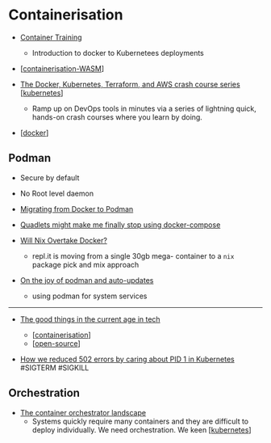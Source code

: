 Containerisation
================

* [Container Training](https://container.training/)
    * Introduction to docker to Kubernetees deployments
* [[containerisation-WASM]]

* [The Docker, Kubernetes, Terraform, and AWS crash course series](https://blog.gruntwork.io/the-docker-kubernetes-terraform-and-aws-crash-course-series-dca343ba1274) [[kubernetes]]
    * Ramp up on DevOps tools in minutes via a series of lightning quick, hands-on crash courses where you learn by doing.


* [[docker]]


Podman
------

* Secure by default
* No Root level daemon

* [Migrating from Docker to Podman](https://marcusnoble.co.uk/2021-09-01-migrating-from-docker-to-podman/)
* [Quadlets might make me finally stop using docker-compose](https://major.io/p/quadlets-replace-docker-compose/)

* [Will Nix Overtake Docker?](https://blog.replit.com/nix-vs-docker)
    * repl.it is moving from a single 30gb mega- container to a `nix` package pick and mix approach
* [On the joy of podman and auto-updates](https://feldspaten.org/2022/07/09/On-the-joy-of-podman-and-auto-updates/)
    * using podman for system services


---

* [The good things in the current age in tech](https://blog.kronis.dev/articles/the-good-things-in-the-current-age-in-tech)
    * [[containerisation]]
    * [[open-source]]


* [How we reduced 502 errors by caring about PID 1 in Kubernetes](https://about.gitlab.com/blog/2022/05/17/how-we-removed-all-502-errors-by-caring-about-pid-1-in-kubernetes/) #SIGTERM #SIGKILL

Orchestration
-------------

* [The container orchestrator landscape](https://lwn.net/SubscriberLink/905164/e1f4d4c1ce35f8b9/)
    * Systems quickly require many containers and they are difficult to deploy individually. We need orchestration. We keen [[kubernetes]]




[//begin]: # "Autogenerated link references for markdown compatibility"
[containerisation-WASM]: containerisation-WASM.md "Containerisation WASM"
[kubernetes]: kubernetes.md "Kubernetes"
[docker]: docker.md "docker"
[containerisation]: containerisation.md "Containerisation"
[open-source]: open-source.md "Open Source"
[//end]: # "Autogenerated link references"